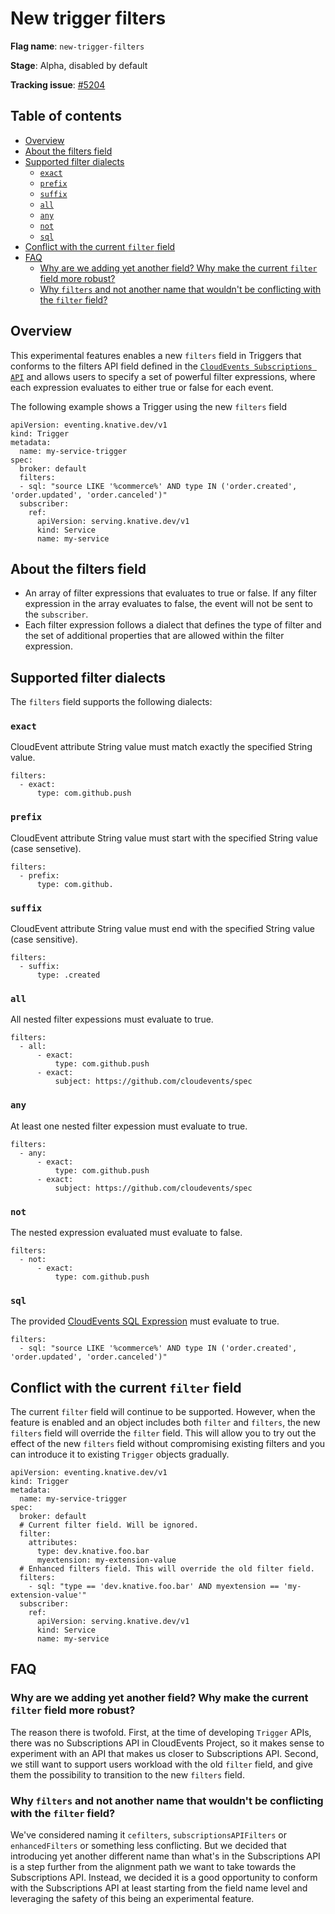 # New trigger filters

**Flag name**: `new-trigger-filters`

**Stage**: Alpha, disabled by default

**Tracking issue**: [#5204](https://github.com/knative/eventing/issues/5204)

## Table of contents

* [Overview](#overview)
* [About the filters field](#about-the-filters-field)
* [Supported filter dialects](#supported-filter-dialects)
    + [`exact`](#-exact-)
    + [`prefix`](#-prefix-)
    + [`suffix`](#-suffix-)
    + [`all`](#-all-)
    + [`any`](#-any-)
    + [`not`](#-not-)
    + [`sql`](#-sql-)
* [Conflict with the current `filter` field](#conflict-with-the-current--filter--field)
* [FAQ](#faq)
    + [Why are we adding yet another field? Why make the current `filter` field more robust?](#why-are-we-adding-yet-another-field--why-make-the-current--filter--field-more-robust-)
    + [Why `filters` and not another name that wouldn't be conflicting with the `filter` field?](#why--filters--and-not-another-name-that-wouldn-t-be-conflicting-with-the--filter--field-)

## Overview
This experimental features enables a new `filters` field in Triggers that conforms to the filters API field defined in the [`CloudEvents Subscriptions API`](https://github.com/cloudevents/spec/blob/main/subscriptions/spec.md#324-filters) and allows users to specify a set of powerful filter expressions, where each expression evaluates to either true or false for each event.

The following example shows a Trigger using the new `filters` field
```yaml=
apiVersion: eventing.knative.dev/v1
kind: Trigger
metadata:
  name: my-service-trigger
spec:
  broker: default
  filters:
  - sql: "source LIKE '%commerce%' AND type IN ('order.created', 'order.updated', 'order.canceled')"
  subscriber:
    ref:
      apiVersion: serving.knative.dev/v1
      kind: Service
      name: my-service
```

## About the filters field
* An array of filter expressions that evaluates to true or false. If any filter expression in the array evaluates to false, the event will not be sent to the `subscriber`.
* Each filter expression follows a dialect that defines the type of filter and the set of additional properties that are allowed within the filter expression.

## Supported filter dialects

The `filters` field supports the following dialects:

### `exact`

CloudEvent attribute String value must match exactly the specified String value.

```yaml=
filters:
  - exact:
      type: com.github.push
```
### `prefix`

CloudEvent attribute String value must start with the specified String value (case sensetive).

```yaml=
filters:
  - prefix:
      type: com.github.
```

### `suffix`

CloudEvent attribute String value must end with the specified String value (case sensitive).

```yaml=
filters:
  - suffix:
      type: .created
```

### `all`

All nested filter expessions must evaluate to true.

```yaml=
filters:
  - all:
      - exact:
          type: com.github.push
      - exact:
          subject: https://github.com/cloudevents/spec
```

### `any`

At least one nested filter expession must evaluate to true.

```yaml=
filters:
  - any:
      - exact:
          type: com.github.push
      - exact:
          subject: https://github.com/cloudevents/spec
```

### `not`

The nested expression evaluated must evaluate to false.

```yaml=
filters:
  - not:
      - exact:
          type: com.github.push 
```
### `sql`

The provided [CloudEvents SQL Expression](https://github.com/cloudevents/spec/blob/master/expression-language.md) must evaluate to true.

```yaml=
filters:
  - sql: "source LIKE '%commerce%' AND type IN ('order.created', 'order.updated', 'order.canceled')"
```

## Conflict with the current `filter` field

The current `filter` field will continue to be supported. However, when the feature is enabled and an object includes both `filter` and `filters`, the new `filters` field will override the `filter` field. This will allow you to try out the effect of the new `filters` field without compromising existing filters and you can introduce it to existing `Trigger` objects gradually.

```yaml=
apiVersion: eventing.knative.dev/v1
kind: Trigger
metadata:
  name: my-service-trigger
spec:
  broker: default
  # Current filter field. Will be ignored.
  filter:
    attributes:
      type: dev.knative.foo.bar
      myextension: my-extension-value
  # Enhanced filters field. This will override the old filter field.
  filters:
    - sql: "type == 'dev.knative.foo.bar' AND myextension == 'my-extension-value'"
  subscriber:
    ref:
      apiVersion: serving.knative.dev/v1
      kind: Service
      name: my-service
```
## FAQ

### Why are we adding yet another field? Why make the current `filter` field more robust?

The reason there is twofold. First, at the time of developing `Trigger` APIs, there was no Subscriptions API in CloudEvents Project, so it makes sense to experiment with an API that makes us closer to Subscriptions API. Second, we still want to support users workload with the old `filter` field, and give them the possibility to transition to the new `filters` field.

### Why `filters` and not another name that wouldn't be conflicting with the `filter` field?

We've considered naming it `cefilters`, `subscriptionsAPIFilters` or `enhancedFilters` or something less conflicting. But we decided that introducing yet another different name than what's in the Subscriptions API is a step further from the alignment path we want to take towards the Subscriptions API. Instead, we decided it is a good opportunity to conform with the Subscriptions API at least starting from the field name level and leveraging the safety of this being an experimental feature.
